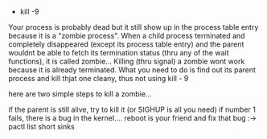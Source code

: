 - kill -9 <pid>

Your process is probably dead but it still show up in the process table entry because it is a "zombie process". When a child process terminated and completely disappeared (except its process table entry) and the parent wouldnt be able to fetch its termination status (thru any of the wait functions), it is called zombie... Killing (thru signal) a zombie wont work because it is already terminated. What you need to do is find out its parent process and kill thjat one cleany, thus not using kill - 9

here are two simple steps to kill a zombie...

if the parent is still alive, try to kill it (or SIGHUP is all you need)
if number 1 fails, there is a bug in the kernel.... reboot is your friend and fix that bug :->
pactl list short sinks

